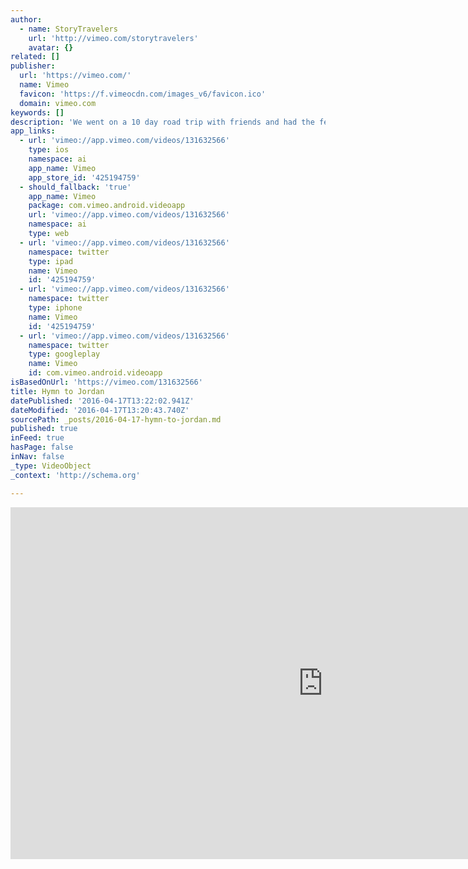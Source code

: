 ```yaml
---
author:
  - name: StoryTravelers
    url: 'http://vimeo.com/storytravelers'
    avatar: {}
related: []
publisher:
  url: 'https://vimeo.com/'
  name: Vimeo
  favicon: 'https://f.vimeocdn.com/images_v6/favicon.ico'
  domain: vimeo.com
keywords: []
description: 'We went on a 10 day road trip with friends and had the feeling having been there once before. A magical journey of recognition through smiles, stunning vistas, deep emotions, colors and tastes .. the mystery of Jordan. To honour this beautiful country we decided to create a Visual Hymn to Jordan.'
app_links:
  - url: 'vimeo://app.vimeo.com/videos/131632566'
    type: ios
    namespace: ai
    app_name: Vimeo
    app_store_id: '425194759'
  - should_fallback: 'true'
    app_name: Vimeo
    package: com.vimeo.android.videoapp
    url: 'vimeo://app.vimeo.com/videos/131632566'
    namespace: ai
    type: web
  - url: 'vimeo://app.vimeo.com/videos/131632566'
    namespace: twitter
    type: ipad
    name: Vimeo
    id: '425194759'
  - url: 'vimeo://app.vimeo.com/videos/131632566'
    namespace: twitter
    type: iphone
    name: Vimeo
    id: '425194759'
  - url: 'vimeo://app.vimeo.com/videos/131632566'
    namespace: twitter
    type: googleplay
    name: Vimeo
    id: com.vimeo.android.videoapp
isBasedOnUrl: 'https://vimeo.com/131632566'
title: Hymn to Jordan
datePublished: '2016-04-17T13:22:02.941Z'
dateModified: '2016-04-17T13:20:43.740Z'
sourcePath: _posts/2016-04-17-hymn-to-jordan.md
published: true
inFeed: true
hasPage: false
inNav: false
_type: VideoObject
_context: 'http://schema.org'

---
```

<iframe src="https://cdn.embedly.com/widgets/media.html?src=https%3A%2F%2Fplayer.vimeo.com%2Fvideo%2F131632566&amp;url=https%3A%2F%2Fvimeo.com%2F131632566&amp;image=http%3A%2F%2Fi.vimeocdn.com%2Fvideo%2F523973770_1280.jpg&amp;key=b7d04c9b404c499eba89ee7072e1c4f7&amp;type=text%2Fhtml&amp;schema=vimeo" width="1000" height="563" scrolling="no" frameborder="0" allowfullscreen="allowfullscreen" style=""></iframe>